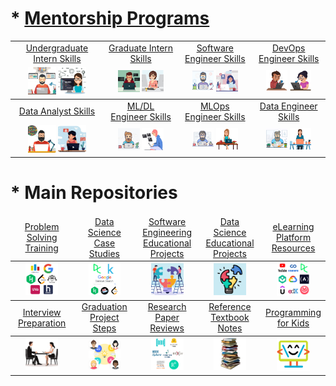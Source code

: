# * [Mentorship Programs](/Mentorship-Programs/README.md)

<table>
    <tbody>
        <tr>
<td align="center" width="250px"><a href="/Mentorship-Programs/README.md"> Undergraduate Intern Skills </a></td>
<td align="center" width="250px"><a href="/Mentorship-Programs/README.md"> Graduate Intern      Skills </a></td>
<td align="center" width="250px"><a href="/Mentorship-Programs/README.md"> Software Engineer    Skills </a></td>
<td align="center" width="250px"><a href="/Mentorship-Programs/README.md"> DevOps Engineer      Skills </a></td>
        </tr>
        <tr>
<td align="center">
    <a href="/Mentorship-Programs/README.md"><img src="/Interview-Preparation/logos/emp01.png" width="33%"></img></a>
    <a href="/Mentorship-Programs/README.md"><img src="/Interview-Preparation/logos/emp02.png" width="33%"></img></a>
</td>
<td align="center">
    <a href="/Mentorship-Programs/README.md"><img src="/Interview-Preparation/logos/emp05.png" width="33%"></img></a>
    <a href="/Mentorship-Programs/README.md"><img src="/Interview-Preparation/logos/emp06.png" width="33%"></img></a>
</td>
<td align="center">
    <a href="/Mentorship-Programs/README.md"><img src="/Interview-Preparation/logos/emp09.png" width="33%"></img></a>
    <a href="/Mentorship-Programs/README.md"><img src="/Interview-Preparation/logos/emp10.png" width="33%"></img></a>
</td>
<td align="center">
    <a href="/Mentorship-Programs/README.md"><img src="/Interview-Preparation/logos/emp11.png" width="33%"></img></a>
    <a href="/Mentorship-Programs/README.md"><img src="/Interview-Preparation/logos/emp12.png" width="33%"></img></a>
</td>
        </tr>
    </tbody>
    <tbody>
        <tr>
<td align="center" width="250px"><a href="/Mentorship-Programs/README.md"> Data Analyst         Skills </a></td>
<td align="center" width="250px"><a href="/Mentorship-Programs/README.md"> ML/DL Engineer       Skills </a></td>
<td align="center" width="250px"><a href="/Mentorship-Programs/README.md"> MLOps Engineer       Skills </a></td>
<td align="center" width="250px"><a href="/Mentorship-Programs/README.md"> Data Engineer        Skills </a></td>
        </tr>
        <tr>
<td align="center">
    <a href="/Mentorship-Programs/README.md"><img src="/Interview-Preparation/logos/emp15.png" width="33%"></img></a>
    <a href="/Mentorship-Programs/README.md"><img src="/Interview-Preparation/logos/emp16.png" width="33%"></img></a>
</td>
<td align="center">
    <a href="/Mentorship-Programs/README.md"><img src="/Interview-Preparation/logos/emp17.png" width="33%"></img></a>
    <a href="/Mentorship-Programs/README.md"><img src="/Interview-Preparation/logos/emp18.png" width="33%"></img></a>
</td>
<td align="center">
    <a href="/Mentorship-Programs/README.md"><img src="/Interview-Preparation/logos/emp23.png" width="33%"></img></a>
    <a href="/Mentorship-Programs/README.md"><img src="/Interview-Preparation/logos/emp24.png" width="33%"></img></a>
</td>
<td align="center">
    <a href="/Mentorship-Programs/README.md"><img src="/Interview-Preparation/logos/emp27.png" width="33%"></img></a>
    <a href="/Mentorship-Programs/README.md"><img src="/Interview-Preparation/logos/emp28.png" width="33%"></img></a>
</td>
        </tr>
    </tbody>
    </tbody>
</table>

# * Main Repositories

<table>
    <thead>
        <tr>
<td align="center" width="20%"><a href="/Problem-Solving-Training/README.md">                  Problem Solving Training                  </a></td>
<td align="center" width="20%"><a href="/Data-Science-Case-Studies/README.md">                 Data Science Case Studies                 </a></td>
<td align="center" width="20%"><a href="/Software-Engineering-Educational-Projects/README.md"> Software Engineering Educational Projects </a></td>
<td align="center" width="20%"><a href="/Data-Science-Educational-Projects/README.md">         Data Science Educational Projects         </a></td>
<td align="center" width="20%"><a href="/eLearning-Platform-Resources/README.md">              eLearning Platform Resources              </a></td>
        </tr>
    </thead>
    <tbody>
        <tr>
<td align="center"><a href="/Problem-Solving-Training/README.md">                              <img src="/logos/problem-solving-training.png"                  width="60%"></img></a></td>
<td align="center"><a href="/Data-Science-Case-Studies/README.md">                             <img src="/logos/data-science-case-studies.png"                 width="60%"></img></a></td>
<td align="center"><a href="/Software-Engineering-Educational-Projects/README.md">             <img src="/logos/software-engineering-educational-projects.png" width="60%"></img></a></td>
<td align="center"><a href="/Data-Science-Educational-Projects/README.md">                     <img src="/logos/data-science-educational-projects.png"         width="60%"></img></a></td>
<td align="center"><a href="/eLearning-Platform-Resources/README.md">                          <img src="/logos/eLearning-platform-resources.png"              width="60%"></img></a></td>
        </tr>
    </tbody>
    <thead>
        <tr>
<td align="center" width="20%"><a href="/Interview-Preparation/README.md">                     Interview Preparation                     </a></td>
<td align="center" width="20%"><a href="/Graduation-Project-Steps/README.md">                  Graduation Project Steps                  </a></td>
<td align="center" width="20%"><a href="/Research-Paper-Reviews/README.md">                    Research Paper Reviews                    </a></td>
<td align="center" width="20%"><a href="/Reference-Textbook-Notes/README.md">                  Reference Textbook Notes                  </a></td>
<td align="center" width="20%"><a href="/Programming-for-Kids/README.md">                      Programming for Kids                      </a></td>
        </tr>
    </thead>
    <tbody>
        <tr>
<td align="center"><a href="/Interview-Preparation/README.md">                                 <img src="/logos/interview-preparation.png"                     width="60%"></img></a></td>
<td align="center"><a href="/Graduation-Project-Steps/README.md">                              <img src="/logos/graduation-project-steps.png"                  width="60%"></img></a></td>
<td align="center"><a href="/Research-Paper-Reviews/README.md">                                <img src="/logos/research-paper-reviews.png"                    width="60%"></img></a></td>
<td align="center"><a href="/Reference-Textbook-Notes/README.md">                              <img src="/logos/reference-textbook-notes.png"                  width="60%"></img></a></td>
<td align="center"><a href="/Programming-for-Kids/README.md">                                  <img src="/logos/programming-for-kids.png"                      width="60%"></img></a></td>
        </tr>
    </tbody>
</table>
